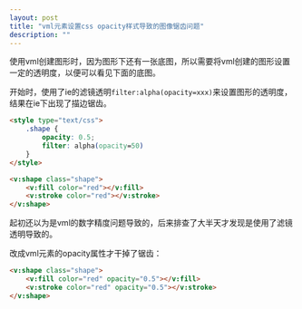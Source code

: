 ```yaml
---
layout: post
title: "vml元素设置css opacity样式导致的图像锯齿问题"
description: ""
---
```


使用vml创建图形时，因为图形下还有一张底图，所以需要将vml创建的图形设置一定的透明度，以便可以看见下面的底图。

开始时，使用了ie的滤镜透明`filter:alpha(opacity=xxx)`来设置图形的透明度，结果在ie下出现了描边锯齿。

```html
<style type="text/css">
    .shape {
        opacity: 0.5;
        filter: alpha(opacity=50)
    }
</style>

<v:shape class="shape">
    <v:fill color="red"></v:fill>
    <v:stroke color="red"></v:stroke>
</v:shape>
```

起初还以为是vml的数字精度问题导致的，后来排查了大半天才发现是使用了滤镜透明导致的。

改成vml元素的opacity属性才干掉了锯齿：

```html
<v:shape class="shape">
    <v:fill color="red" opacity="0.5"></v:fill>
    <v:stroke color="red" opacity="0.5"></v:stroke>
</v:shape>
```
